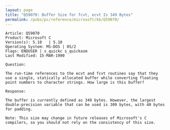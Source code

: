 ```yaml
---
layout: page
title: "Q59070: Buffer Size for fcvt, ecvt Is 349 Bytes"
permalink: /pubs/pc/reference/microsoft/kb/Q59070/
---
```


	Article: Q59070
	Product: Microsoft C
	Version(s): 5.10   | 5.10
	Operating System: MS-DOS | OS/2
	Flags: ENDUSER | s_quickc s_quickasm
	Last Modified: 15-MAR-1990
	
	Question:
	
	The run-time references to the ecvt and fcvt routines say that they
	use a single, statically allocated buffer while converting floating
	point numbers to character strings. How large is this buffer?
	
	Response:
	
	The buffer is currently defined as 349 bytes. However, the largest
	double-precision variable that can be used is 309 bytes, with 40 bytes
	for padding.
	
	Note: This size may change in future releases of Microsoft's C
	compilers, so you should not rely on the consistency of this size.
